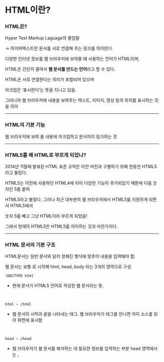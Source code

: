 # HTML이란?

### HTML은?

Hyper Text Markup Laguage의 줄임말

→ 하이퍼텍스트란 문서를 서로 연결해 주는 링크를 의미한다.

다양한 인터넷 정보를 웹 브라우저에 보여줄 떄 사용하는 언어가 HTML이며,

HTML은 간단히 줄여서 **웹 문서를 만드는 언어**라고 할 수 있다.

HTML은 서로 연결한다는 의미가 포함되어 있으며

마크업은 ‘표시한다’는 뜻을 지니고 있음.

그러니까 웹 브라우저에 내용을 보여주는 텍스트, 이미지, 영상 등의 위치를 표시하는 것을 의미

---

### HTML의 기본 기능

웹 브라우저에 보여 줄 내용에 마크업하고 문서끼리 링크하는 것

---

### HTML5를 왜 HTML로 부르게 되었나?

2014년 11월에 발표된 HTML 표준 규약은 이전 버전과 구별하기 위해 한동안 HTML5라고 불렀다.

HTML5는 이전에 사용하던 HTML4에 이어 다양한 기능이 추가되었기 때문에 다음 숫자인 5를 붙여

HTML5라고 불렀다. 그러나 최근 대부분의 웹 브라우저에서 HTML5를 지원하게 되면서 HTML5에서

숫자 5를 빼고 그냥 HTML이라 부르게 되었음!

그래서 현재의 HTML5은 HTML5를 의미하는 것과 마찬가지다.

---

### HTML 문서의 기본 구조

HTML문서는 일반 문서와 달리 정해진 형식에 맞추어 내용을 입력해야 함.

웹 문서는 보통  <!DOCTYPE html>로 시작해 html, head, body 라는 3개의 영역으로 구성   

    !DOCTYPE html   
- 현재 문서가 HTML5 언어로 작성한 웹 문서라는 뜻.
<br>

    html ~ /html
- 웹 문서의 시작과 끝을 나타내는 태그.   웹 브라우저가 <html>태그를 만나면 </html>까지 소스를 읽어 화면에 표시함
<br>

    head ~ /head
- 웹 브라우저가 웹 문서를 해석하는 데 필요한 정보를 입력하는 부분    head 영역에서는 <meta>,<title>이 주로 많이 쓰임
<br>

---

### 문자 세트를 비롯해 문서 정보가 들어있는 <meta>태그

- 흔히 메타 정보라고 하면 ‘데이터에 관한 데이터’를 말함.
  
- <meta>태그는 웹 브라우저에는 보이지 않지만 웹 문서와 관련된 정보를 지정할때 사용
 
- <meta>태그의 가장 중요한 역할은 화면에 글자를 표시할 때 어떤 인코딩을 사용할지 지정하는 것
  
-     <mate charset=”UTF-8”>
    

### body ~ /body
- 실제로 웹 브라우저 화면에 나타나는 내용.
  
  대부분의 html 태그는 <body>태그 안에 들어 있음

---
<br><br>

# 시맨틱 태그란?

### 네비게이션 영역 <nav> 태그

- nav 태그는 같은 웹 문서 안에서 다른 위치로 연결하거나 다른 웹 문서로 연결하는 링크를 만듬.
  
- nav 태그는 웹 문서의 위치에 영향을 받지 않으므로 헤더나 푸터,

  사이드바 안에 포함할 수도 있고 독립해서 사용할 수도 있음!
  
- 그리고 웹 문서에서 nav 태그를 여러 개 사용할 경우,

  각각 id 속성을 지정하면 내비게이션마다 다른 스타일을 적용할 수 있다.
    
- header 태그 안에 nav 태그를 사용함

---

### 핵심 콘텐츠를 담는 <main> 태그

- main 태그는 웹 문서에서 핵심이 되는 내용을 넣는다. 또한 main 태그는 1개만 사용되어야 하며
    
    article, section, header, nav, footer태그의 자손 요소가 되면 안된다.
    

---

### 독립적인 콘텐츠를 담는 <article> 태그

- 아티클의 사전적 의미 : 신문이나 잡지의 기사처럼 웹에서 실제로 보여주고 싶은 내용을 넣음
  
- ex )블로그의 포스트나 뉴스 사이트의 기사처럼 독립된 웹 콘텐츠 항목을 말함
  
- 문서 안에서 여러개의 article태그를 사용 가능 하며 이 안에 section태그를 넣을 수 있음

---

### 콘텐츠 영역을 나타내는 section 태그

- section은 웹 문서에서 콘텐츠 영역을 나타낸다.

- 섹션태그는 아티클태그와 비슷해 보이지만 섹션 태그는 몇 개의 콘텐츠를 묶는 용도로 사용하고
  
- 아티클태그는 블로그의 포스트처럼 독립된 콘텐츠로 사용함.
  
- 단순히 스타일을 적용하려고 콘텐츠를 묶으려면 섹션(section)태그 대신
        
  디브(div) 태그를 사용
        

---

### 사이드 바 영역을 나타내는 aside 태그

- 본문 내용 외에 왼쪽이나 오른쪽, 혹은 아래 쪽에 사이드 바를 만들때 사용
  
- 보통 웹 사이트에서 사이드바는 필수 요소가 아니므로 필요할 경우에만 사용

---

### 푸터 영역을 나타내는 footer 태그

- 웹 문서에서 맨 아래쪽에 있는 푸터 영역을 만듬.
  
- 푸터에는 사이트 제작 정보나 저작권 정보, 연락처 등을 넣음
  
- 또한 푸터 영역에는 헤더 태그를 비롯하여 섹션,아티클 태그 등
  
  다른 시맨틱 태그를 모두 사용할 수 있음
    

---

### 여러 소스를 묶는 div 태그

- html의 헤더, 섹션과 같은 시맨틱 태그가 나오기 전 헤더나 내비게이션, 푸터 등 구별할 때
    
    div태그를 사용하였음. 아직도 문서 구조를 만들 때 div태그를 많이 사용 한다.
    
- div : division의 줄임말
  
- div태그는 id나 class 속성을 사용해서 문서 구조를 만들거나 스타일을 적용할 떄 사용.

  즉 영역을 구별하거나 스타일로 문서를 꾸밀때 사용 된다!
  

#### 전체적인 느낌
![Untitled (1)](https://github.com/kimhaaneul/study/assets/158141404/50bda527-a6c8-4b07-8bc5-af4ea82c4b97)

  
  

---
